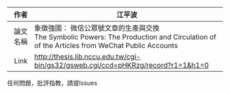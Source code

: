 |     作者 | 江平波                                                       |
| -------: | ------------------------------------------------------------ |
| 論文名稱 | 象徵強國： 微信公眾號文章的生產與交換 <br />The Symbolic Powers: The Production and Circulation of of the Articles from WeChat Public Accounts |
|     Link | http://thesis.lib.nccu.edu.tw/cgi-bin/gs32/gsweb.cgi/ccd=pHKRzg/record?r1=1&h1=0 |

任何問題，批評指教，請提Issues